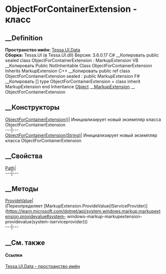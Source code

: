 # ObjectForContainerExtension - класс
##  __Definition
 **Пространство имён:** [Tessa.UI.Data](N_Tessa_UI_Data.htm)  
 **Сборка:** Tessa.UI (в Tessa.UI.dll) Версия: 3.6.0.17
C# __Копировать
     public sealed class ObjectForContainerExtension : MarkupExtension
VB __Копировать
     Public NotInheritable Class ObjectForContainerExtension
    	Inherits MarkupExtension
C++ __Копировать
     public ref class ObjectForContainerExtension sealed : public MarkupExtension
F# __Копировать
     [<SealedAttribute>]
    type ObjectForContainerExtension = 
        class
            inherit MarkupExtension
        end
Inheritance
    [Object](https://learn.microsoft.com/dotnet/api/system.object) __[MarkupExtension](https://learn.microsoft.com/dotnet/api/system.windows.markup.markupextension) __ ObjectForContainerExtension
##  __Конструкторы
[ObjectForContainerExtension()](M_Tessa_UI_Data_ObjectForContainerExtension__ctor.htm)|
Инициализирует новый экземпляр класса ObjectForContainerExtension  
---|---  
[ObjectForContainerExtension(String)](M_Tessa_UI_Data_ObjectForContainerExtension__ctor_1.htm)|
Инициализирует новый экземпляр класса ObjectForContainerExtension  
##  __Свойства
[Path](P_Tessa_UI_Data_ObjectForContainerExtension_Path.htm)|  
---|---  
## __Методы
[ProvideValue](M_Tessa_UI_Data_ObjectForContainerExtension_ProvideValue.htm)|  
(Переопределяет
[MarkupExtension.ProvideValue(IServiceProvider)](https://learn.microsoft.com/dotnet/api/system.windows.markup.markupextension.providevalue#system-
windows-markup-markupextension-providevalue\(system-iserviceprovider\)))  
---|---  
##  __См. также
#### Ссылки
[Tessa.UI.Data - пространство имён](N_Tessa_UI_Data.htm)
